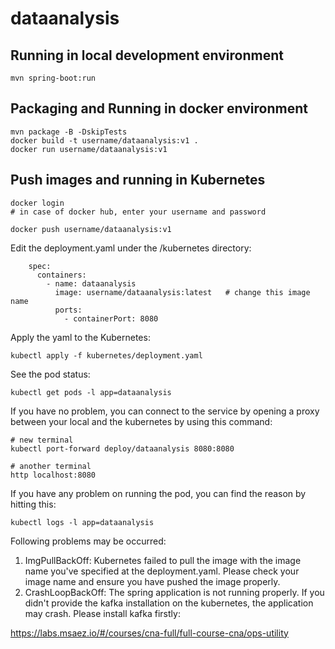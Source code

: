 # dataanalysis

## Running in local development environment

```
mvn spring-boot:run
```

## Packaging and Running in docker environment

```
mvn package -B -DskipTests
docker build -t username/dataanalysis:v1 .
docker run username/dataanalysis:v1
```

## Push images and running in Kubernetes

```
docker login 
# in case of docker hub, enter your username and password

docker push username/dataanalysis:v1
```

Edit the deployment.yaml under the /kubernetes directory:
```
    spec:
      containers:
        - name: dataanalysis
          image: username/dataanalysis:latest   # change this image name
          ports:
            - containerPort: 8080

```

Apply the yaml to the Kubernetes:
```
kubectl apply -f kubernetes/deployment.yaml
```

See the pod status:
```
kubectl get pods -l app=dataanalysis
```

If you have no problem, you can connect to the service by opening a proxy between your local and the kubernetes by using this command:
```
# new terminal
kubectl port-forward deploy/dataanalysis 8080:8080

# another terminal
http localhost:8080
```

If you have any problem on running the pod, you can find the reason by hitting this:
```
kubectl logs -l app=dataanalysis
```

Following problems may be occurred:

1. ImgPullBackOff:  Kubernetes failed to pull the image with the image name you've specified at the deployment.yaml. Please check your image name and ensure you have pushed the image properly.
1. CrashLoopBackOff: The spring application is not running properly. If you didn't provide the kafka installation on the kubernetes, the application may crash. Please install kafka firstly:

https://labs.msaez.io/#/courses/cna-full/full-course-cna/ops-utility

